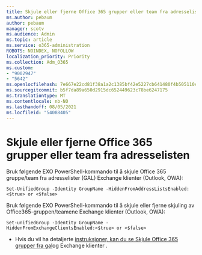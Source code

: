 ```yaml
---
title: Skjule eller fjerne Office 365 grupper eller team fra adresselisten
ms.author: pebaum
author: pebaum
manager: scotv
ms.audience: Admin
ms.topic: article
ms.service: o365-administration
ROBOTS: NOINDEX, NOFOLLOW
localization_priority: Priority
ms.collection: Adm_O365
ms.custom:
- "9002947"
- "5642"
ms.openlocfilehash: 7e667e22cd81f38a1a2c1385bf42e5227cb641480f4b505110ee7349a13f13a1
ms.sourcegitcommit: b5f7da89a650d2915dc652449623c78be6247175
ms.translationtype: MT
ms.contentlocale: nb-NO
ms.lasthandoff: 08/05/2021
ms.locfileid: "54088405"
---
```

# <a name="hide-or-un-hide-office-365-groups-or-teams-from-address-list"></a>Skjule eller fjerne Office 365 grupper eller team fra adresselisten

Bruk følgende EXO PowerShell-kommando til å skjule Office 365 gruppe/team fra adresselister (GAL) Exchange klienter (Outlook, OWA):

`
    Set-UnifiedGroup -Identity GroupName -HiddenFromAddressListsEnabled:<$true> or <$false>
`

Bruk følgende EXO PowerShell-kommando til å skjule eller fjerne skjuling av Office365-gruppen/teamene Exchange klienter (Outlook, OWA):

`
    Set-unifiedGroup -Identity GroupName -HiddenFromExchangeClientsEnabled:<$true> or <$false>
`

- Hvis du vil ha detaljerte [instruksjoner, kan du se Skjule Office 365 grupper fra gal](https://docs.microsoft.com/schooldatasync/hide-office-365-groups-from-the-gal)og Exchange klienter .
